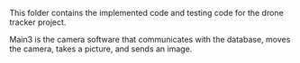 This folder contains the implemented code and testing code for the drone tracker project.

Main3 is the camera software that communicates with the database, moves the camera, takes a picture, and sends an image.

